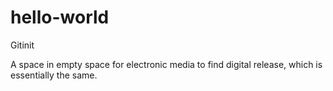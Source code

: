 # hello-world
Gitinit

A space in empty space for electronic media to find digital release, which is essentially the same.
